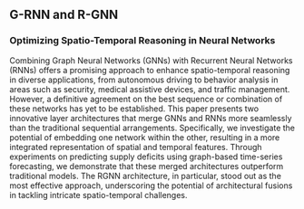 ## G-RNN and R-GNN 
### Optimizing Spatio-Temporal Reasoning in Neural Networks

Combining Graph Neural Networks (GNNs) with Recurrent Neural Networks (RNNs) offers a promising approach to enhance spatio-temporal reasoning in diverse applications, from autonomous driving to behavior analysis in areas such as security, medical assistive devices, and traffic management. However, a definitive agreement on the best sequence or combination of these networks has yet to be established. This paper presents two innovative layer architectures that merge GNNs and RNNs more seamlessly than the traditional sequential arrangements. Specifically, we investigate the potential of embedding one network within the other, resulting in a more integrated representation of spatial and temporal features. Through experiments on predicting supply deficits using graph-based time-series forecasting, we demonstrate that these merged architectures outperform traditional models. The RGNN architecture, in particular, stood out as the most effective approach, underscoring the potential of architectural fusions in tackling intricate spatio-temporal challenges.